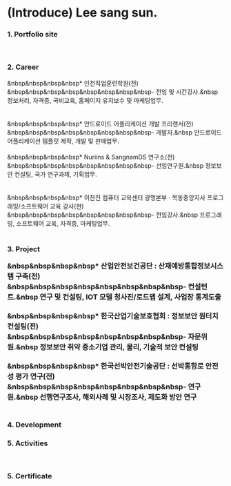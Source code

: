 # (Introduce) Lee sang sun.
<h3>1. Portfolio site</h3><br>

<h3>2. Career</h3>

 &nbsp&nbsp&nbsp&nbsp* 인천직업훈련학원(전)<br>
    &nbsp&nbsp&nbsp&nbsp&nbsp&nbsp&nbsp&nbsp- 전임 및 시간강사.&nbsp 정보처리, 자격증, 국비교육, 홈페이지 유지보수 및 마케팅업무.<br><br>  
 &nbsp&nbsp&nbsp&nbsp* 안드로이드 어플리케이션 개발 프리랜서(전)<br>
    &nbsp&nbsp&nbsp&nbsp&nbsp&nbsp&nbsp&nbsp- 개발자.&nbsp 안드로이드 어플리케이션 템플릿 제작, 개발 및 판매업무.<br><br> 
 &nbsp&nbsp&nbsp&nbsp* Nuriins & SangnamDS 연구소(전)<br>
    &nbsp&nbsp&nbsp&nbsp&nbsp&nbsp&nbsp&nbsp- 선임연구원.&nbsp 정보보안 컨설팅, 국가 연구과제, 기획업무.<br><br>    
 &nbsp&nbsp&nbsp&nbsp* 이찬진 컴퓨터 교육센터 광명본부 · 목동중앙지사 프로그래밍/소프트웨어 교육 강사(현)<br>
    &nbsp&nbsp&nbsp&nbsp&nbsp&nbsp&nbsp&nbsp- 전임강사.&nbsp 프로그래밍, 소프트웨어 교육, 자격증, 마케팅업무. <br><br>
    
<h3>3. Project</3>

 &nbsp&nbsp&nbsp&nbsp* 산업안전보건공단 : 산재예방통합정보시스템 구축(전)<br>
    &nbsp&nbsp&nbsp&nbsp&nbsp&nbsp&nbsp&nbsp- 컨설턴트.&nbsp 연구 및 컨설팅, IOT 모델 청사진/로드맵 설계, 사업장 통계도출<br><br>
 &nbsp&nbsp&nbsp&nbsp* 한국산업기술보호협회 : 정보보안 원터치 컨설팅(전)<br>
    &nbsp&nbsp&nbsp&nbsp&nbsp&nbsp&nbsp&nbsp- 자문위원.&nbsp 정보보안 취약 중소기업 관리, 물리, 기술적 보안 컨설팅<br><br>
 &nbsp&nbsp&nbsp&nbsp* 한국선박안전기술공단 : 선박통항로 안전성 평가 연구(전)<br>
    &nbsp&nbsp&nbsp&nbsp&nbsp&nbsp&nbsp&nbsp- 연구원.&nbsp 선행연구조사, 해외사례 및 시장조사, 제도화 방안 연구<br><br>

<h3>4. Development<br>


<h3>5. Activities</h3><br>


<h3>5. Certificate</h3><br>
